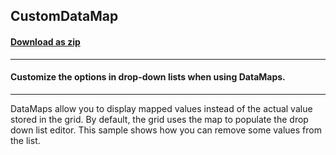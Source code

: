 ## CustomDataMap
#### [Download as zip](https://grapecity.github.io/DownGit/#/home?url=https://github.com/GrapeCity/ComponentOne-WinForms-Samples/tree/master/NetFramework\FlexGrid\VB\CustomDataMap)
____
#### Customize the options in drop-down lists when using DataMaps.
____
DataMaps allow you to display mapped values instead of the actual value stored in the grid.
By default, the grid uses the map to populate the drop down list editor.
This sample shows how you can remove some values from the list.

